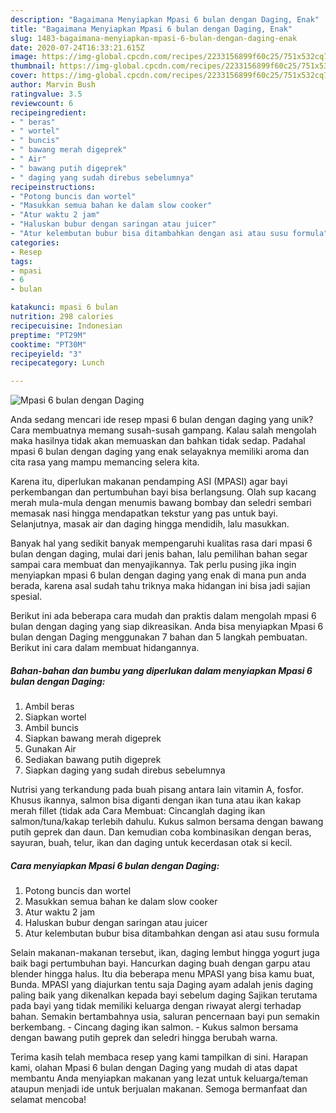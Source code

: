 ```yaml
---
description: "Bagaimana Menyiapkan Mpasi 6 bulan dengan Daging, Enak"
title: "Bagaimana Menyiapkan Mpasi 6 bulan dengan Daging, Enak"
slug: 1483-bagaimana-menyiapkan-mpasi-6-bulan-dengan-daging-enak
date: 2020-07-24T16:33:21.615Z
image: https://img-global.cpcdn.com/recipes/2233156899f60c25/751x532cq70/mpasi-6-bulan-dengan-daging-foto-resep-utama.jpg
thumbnail: https://img-global.cpcdn.com/recipes/2233156899f60c25/751x532cq70/mpasi-6-bulan-dengan-daging-foto-resep-utama.jpg
cover: https://img-global.cpcdn.com/recipes/2233156899f60c25/751x532cq70/mpasi-6-bulan-dengan-daging-foto-resep-utama.jpg
author: Marvin Bush
ratingvalue: 3.5
reviewcount: 6
recipeingredient:
- " beras"
- " wortel"
- " buncis"
- " bawang merah digeprek"
- " Air"
- " bawang putih digeprek"
- " daging yang sudah direbus sebelumnya"
recipeinstructions:
- "Potong buncis dan wortel"
- "Masukkan semua bahan ke dalam slow cooker"
- "Atur waktu 2 jam"
- "Haluskan bubur dengan saringan atau juicer"
- "Atur kelembutan bubur bisa ditambahkan dengan asi atau susu formula"
categories:
- Resep
tags:
- mpasi
- 6
- bulan

katakunci: mpasi 6 bulan 
nutrition: 298 calories
recipecuisine: Indonesian
preptime: "PT29M"
cooktime: "PT30M"
recipeyield: "3"
recipecategory: Lunch

---
```



![Mpasi 6 bulan dengan Daging](https://img-global.cpcdn.com/recipes/2233156899f60c25/751x532cq70/mpasi-6-bulan-dengan-daging-foto-resep-utama.jpg)

Anda sedang mencari ide resep mpasi 6 bulan dengan daging yang unik? Cara membuatnya memang susah-susah gampang. Kalau salah mengolah maka hasilnya tidak akan memuaskan dan bahkan tidak sedap. Padahal mpasi 6 bulan dengan daging yang enak selayaknya memiliki aroma dan cita rasa yang mampu memancing selera kita.

Karena itu, diperlukan makanan pendamping ASI (MPASI) agar bayi perkembangan dan pertumbuhan bayi bisa berlangsung. Olah sup kacang merah mula-mula dengan menumis bawang bombay dan seledri sembari memasak nasi hingga mendapatkan tekstur yang pas untuk bayi. Selanjutnya, masak air dan daging hingga mendidih, lalu masukkan.

Banyak hal yang sedikit banyak mempengaruhi kualitas rasa dari mpasi 6 bulan dengan daging, mulai dari jenis bahan, lalu pemilihan bahan segar sampai cara membuat dan menyajikannya. Tak perlu pusing jika ingin menyiapkan mpasi 6 bulan dengan daging yang enak di mana pun anda berada, karena asal sudah tahu triknya maka hidangan ini bisa jadi sajian spesial.


Berikut ini ada beberapa cara mudah dan praktis dalam mengolah mpasi 6 bulan dengan daging yang siap dikreasikan. Anda bisa menyiapkan Mpasi 6 bulan dengan Daging menggunakan 7 bahan dan 5 langkah pembuatan. Berikut ini cara dalam membuat hidangannya.

<!--inarticleads1-->

##### Bahan-bahan dan bumbu yang diperlukan dalam menyiapkan Mpasi 6 bulan dengan Daging:

1. Ambil  beras
1. Siapkan  wortel
1. Ambil  buncis
1. Siapkan  bawang merah digeprek
1. Gunakan  Air
1. Sediakan  bawang putih digeprek
1. Siapkan  daging yang sudah direbus sebelumnya


Nutrisi yang terkandung pada buah pisang antara lain vitamin A, fosfor. Khusus ikannya, salmon bisa diganti dengan ikan tuna atau ikan kakap merah fillet (tidak ada Cara Membuat: Cincanglah daging ikan salmon/tuna/kakap terlebih dahulu. Kukus salmon bersama dengan bawang putih geprek dan daun. Dan kemudian coba kombinasikan dengan beras, sayuran, buah, telur, ikan dan daging untuk kecerdasan otak si kecil. 

<!--inarticleads2-->

##### Cara menyiapkan Mpasi 6 bulan dengan Daging:

1. Potong buncis dan wortel
1. Masukkan semua bahan ke dalam slow cooker
1. Atur waktu 2 jam
1. Haluskan bubur dengan saringan atau juicer
1. Atur kelembutan bubur bisa ditambahkan dengan asi atau susu formula


Selain makanan-makanan tersebut, ikan, daging lembut hingga yogurt juga baik bagi pertumbuhan bayi. Hancurkan daging buah dengan garpu atau blender hingga halus. Itu dia beberapa menu MPASI yang bisa kamu buat, Bunda. MPASI yang diajurkan tentu saja Daging ayam adalah jenis daging paling baik yang dikenalkan kepada bayi sebelum daging Sajikan terutama pada bayi yang tidak memiliki keluarga dengan riwayat alergi terhadap bahan. Semakin bertambahnya usia, saluran pencernaan bayi pun semakin berkembang. - Cincang daging ikan salmon. - Kukus salmon bersama dengan bawang putih geprek dan seledri hingga berubah warna. 

Terima kasih telah membaca resep yang kami tampilkan di sini. Harapan kami, olahan Mpasi 6 bulan dengan Daging yang mudah di atas dapat membantu Anda menyiapkan makanan yang lezat untuk keluarga/teman ataupun menjadi ide untuk berjualan makanan. Semoga bermanfaat dan selamat mencoba!
